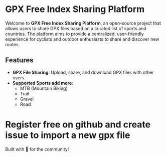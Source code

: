 # GPX Free Index Sharing Platform 

Welcome to **GPX Free Index Sharing Platform**, an open-source project that allows users to share GPX files based on a curated list of sports and countries. The platform aims to provide a centralized, user-friendly experience for cyclists and outdoor enthusiasts to share and discover new routes.

## Features

- **GPX File Sharing**: Upload, share, and download GPX files with other users.
- **Supported Sports add more**:
  - MTB (Mountain Biking)
  - Trail
  - Gravel
  - Road

# Register free on github and create issue to import a new gpx file

Built with 💚 for the community!
